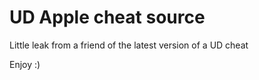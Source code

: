 # UD Apple cheat source

Little leak from a friend of the latest version of a UD cheat

Enjoy :)








